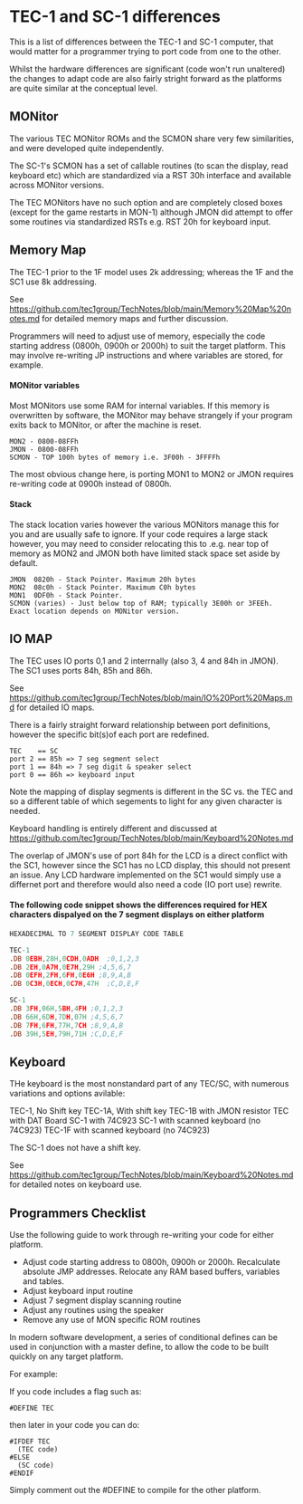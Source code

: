 # TEC-1 and SC-1 differences

This is a list of differences between the TEC-1 and SC-1 computer, that would matter for a programmer trying to port code from one to the other.

Whilst the hardware differences are significant (code won't run unaltered) the changes to adapt code are also fairly stright forward as the platforms are quite similar at the conceptual level.

## MONitor

The various TEC MONitor ROMs and the SCMON share very few similarities, and were developed quite independently.

The SC-1's SCMON has a set of callable routines (to scan the display, read keyboard etc) which are standardized via a RST 30h interface and available across MONitor versions.

The TEC MONitors have no such option and are completely closed boxes (except for the game restarts in MON-1) although JMON did attempt to offer some routines via standardized RSTs e.g. RST 20h for keyboard input.

## Memory Map

The TEC-1 prior to the 1F model uses 2k addressing; whereas the 1F and the SC1 use 8k addressing.

See https://github.com/tec1group/TechNotes/blob/main/Memory%20Map%20notes.md for detailed memory maps and further discussion.

Programmers will need to adjust use of memory, especially the code starting address (0800h, 0900h or 2000h) to suit the target platform. This may involve re-writing JP instructions and where variables are stored, for example.

#### MONitor variables

Most MONitors use some RAM for internal variables. If this memory is overwritten by software, the MONitor may behave strangely if your program exits back to MONitor, or after the machine is reset.
````
MON2 - 0800-08FFh
JMON - 0800-08FFh
SCMON - TOP 100h bytes of memory i.e. 3F00h - 3FFFFh
`````

The most obvious change here, is porting MON1 to MON2 or JMON requires re-writing code at 0900h instead of 0800h.

#### Stack

The stack location varies however the various MONitors manage this for you and are usually safe to ignore. If your code requires a large stack however, you may need to consider relocating this to .e.g. near top of memory as MON2 and JMON both have limited stack space set aside by default.
````
JMON  0820h - Stack Pointer. Maximum 20h bytes
MON2  08c0h - Stack Pointer. Maximum C0h bytes
MON1  0DF0h - Stack Pointer.
SCMON (varies) - Just below top of RAM; typically 3E00h or 3FEEh. Exact location depends on MONitor version.
````
## IO MAP

The TEC uses IO ports 0,1 and 2 interrnally (also 3, 4 and 84h in JMON).
The SC1 uses ports 84h, 85h and 86h.

See https://github.com/tec1group/TechNotes/blob/main/IO%20Port%20Maps.md for detailed IO maps.

There is a fairly straight forward relationship between port definitions, however the specific bit(s)of each port are redefined.

````
TEC    == SC
port 2 == 85h => 7 seg segment select
port 1 == 84h => 7 seg digit & speaker select
port 0 == 86h => keyboard input
````

Note the mapping of display segments is different in the SC vs. the TEC and so a different table of which segements to light for any given character is needed.

Keyboard handling is entirely different and discussed at https://github.com/tec1group/TechNotes/blob/main/Keyboard%20Notes.md

The overlap of JMON's use of port 84h for the LCD is a direct conflict with the SC1, however since the SC1 has no LCD display, this should not present an issue. Any LCD hardware implemented on the SC1 would simply use a differnet port and therefore would also need a code (IO port use) rewrite.

#### The following code snippet shows the differences required for HEX characters dispalyed on the 7 segment displays on either platform

````asm
HEXADECIMAL TO 7 SEGMENT DISPLAY CODE TABLE

TEC-1
.DB 0EBH,28H,0CDH,0ADH  ;0,1,2,3
.DB 2EH,0A7H,0E7H,29H ;4,5,6,7
.DB 0EFH,2FH,6FH,0E6H ;8,9,A,B
.DB 0C3H,0ECH,0C7H,47H  ;C,D,E,F

SC-1
.DB 3FH,06H,5BH,4FH ;0,1,2,3
.DB 66H,6DH,7DH,07H ;4,5,6,7
.DB 7FH,6FH,77H,7CH ;8,9,A,B
.DB 39H,5EH,79H,71H ;C,D,E,F
````

## Keyboard

THe keyboard is the most nonstandard part of any TEC/SC, with numerous variations and options avilable:

TEC-1, No Shift key
TEC-1A, With shift key
TEC-1B with JMON resistor
TEC with DAT Board
SC-1 with 74C923
SC-1 with scanned keyboard (no 74C923)
TEC-1F with scanned keyboard (no 74C923)

The SC-1 does not have a shift key.

See https://github.com/tec1group/TechNotes/blob/main/Keyboard%20Notes.md for detailed notes on keyboard use.

## Programmers Checklist

Use the following guide to work through re-writing your code for either platform.

- Adjust code starting address to 0800h, 0900h or 2000h. Recalculate absolute JMP addresses. Relocate any RAM based buffers, variables and tables.
- Adjust keyboard input routine
- Adjust 7 segment display scanning routine
- Adjust any routines using the speaker
- Remove any use of MON specific ROM routines

In modern software development, a series of conditional defines can be used in conjunction with a master define, to allow the code to be built quickly on any target platform.

For example:

If you code includes a flag such as:
````
#DEFINE TEC
````
then later in your code you can do:
````
#IFDEF TEC
  (TEC code)
#ELSE
  (SC code)
#ENDIF
````
Simply comment out the #DEFINE to compile for the other platform.
